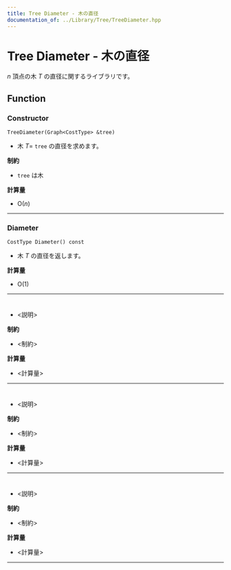 ```yaml
---
title: Tree Diameter - 木の直径
documentation_of: ../Library/Tree/TreeDiameter.hpp
---
```


# Tree Diameter - 木の直径

$n$ 頂点の木 $T$ の直径に関するライブラリです。

## Function

### Constructor

```
TreeDiameter(Graph<CostType> &tree)
```

- 木 $T =$ `tree` の直径を求めます。

**制約**

- `tree` は木

**計算量**

- $\textrm{O}(n)$

---

### Diameter

```
CostType Diameter() const
```

- 木 $T$ の直径を返します。

**計算量**

- $\textrm{O}(1)$

---

### 

```

```

- <説明>

**制約**

- <制約>

**計算量**

- <計算量>

---

### 

```

```

- <説明>

**制約**

- <制約>

**計算量**

- <計算量>

---

### 

```

```

- <説明>

**制約**

- <制約>

**計算量**

- <計算量>

---
